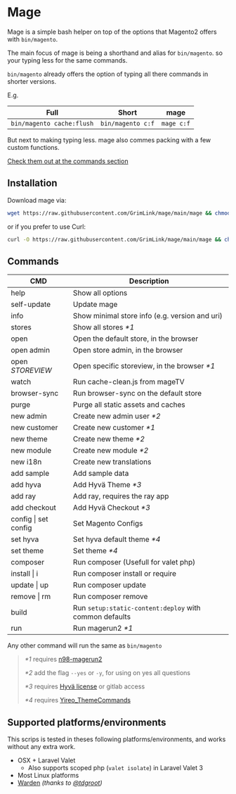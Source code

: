 # Mage

Mage is a simple bash helper
on top of the options that Magento2 offers with `bin/magento`.

The main focus of mage is being a shorthand and alias for `bin/magento`.
so your typing less for the same commands.

`bin/magento` already offers the option of typing all there commands
in shorter versions.

E.g.

| Full                      | Short             | mage       |
| ------------------------- | ----------------- | ---------- |
| `bin/magento cache:flush` | `bin/magento c:f` | `mage c:f` |

But next to making typing less.
mage also commes packing with a few custom functions.

[Check them out at the commands section](#commands)

## Installation

Download mage via:

```bash
wget https://raw.githubusercontent.com/GrimLink/mage/main/mage && chmod +x mage
```

or if you prefer to use Curl:

```bash
curl -O https://raw.githubusercontent.com/GrimLink/mage/main/mage && chmod +x mage
```

## Commands

| CMD                  | Description                                            |
| -------------------- | ------------------------------------------------------ |
| help                 | Show all options                                       |
| self-update          | Update mage                                            |
| info                 | Show minimal store info (e.g. version and uri)         |
| stores               | Show all stores _\*1_                                  |
| open                 | Open the default store, in the browser                 |
| open admin           | Open store admin, in the browser                       |
| open _STOREVIEW_     | Open specific storeview, in the browser _\*1_          |
| watch                | Run cache-clean.js from mageTV                         |
| browser-sync         | Run browser-sync on the default store                  |
| purge                | Purge all static assets and caches                     |
| new admin            | Create new admin user _\*2_                            |
| new customer         | Create new customer _\*1_                              |
| new theme            | Create new theme _\*2_                                 |
| new module           | Create new module _\*2_                                |
| new i18n             | Create new translations                                |
| add sample           | Add sample data                                        |
| add hyva             | Add Hyvä Theme _\*3_                                   |
| add ray              | Add ray, requires the ray app                          |
| add checkout         | Add Hyvä Checkout _\*3_                                |
| config \| set config | Set Magento Configs                                    |
| set hyva             | Set hyva default theme _\*4_                           |
| set theme            | Set theme _\*4_                                        |
| composer             | Run composer (Usefull for valet php)                   |
| install \| i         | Run composer install or require                        |
| update \| up         | Run composer update                                    |
| remove \| rm         | Run composer remove                                    |
| build                | Run `setup:static-content:deploy` with common defaults |
| run                  | Run magerun2 _\*1_                                     |

Any other command will run the same as `bin/magento`

> _\*1_ requires [n98-magerun2](https://github.com/netz98/n98-magerun2)
>
> _\*2_ add the flag `--yes` or `-y`, for using on yes all questions
>
> _\*3_ requires [Hyvä license](https://www.hyva.io/hyva-themes-license.html) or gitlab access
>
> _\*4_ requires [Yireo_ThemeCommands](https://github.com/yireo/Yireo_ThemeCommands)

## Supported platforms/environments

This scrips is tested in theses following platforms/environments,
and works without any extra work.

- OSX + Laravel Valet
  - Also supports scoped php (`valet isolate`) in Laravel Valet 3
- Most Linux platforms
- [Warden](https://github.com/davidalger/warden) _(thanks to [@tdgroot](https://github.com/tdgroot))_

